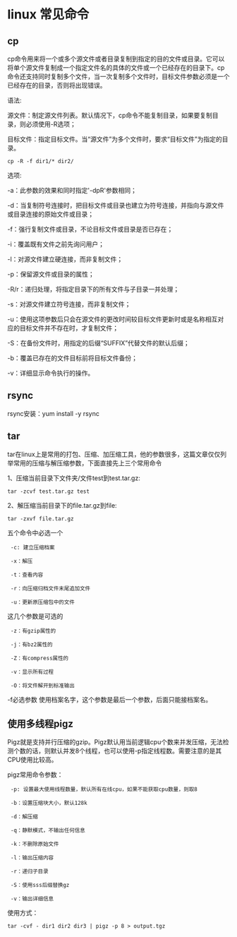 # linux 常见命令

## cp
cp命令用来将一个或多个源文件或者目录复制到指定的目的文件或目录。它可以将单个源文件复制成一个指定文件名的具体的文件或一个已经存在的目录下。cp命令还支持同时复制多个文件，当一次复制多个文件时，目标文件参数必须是一个已经存在的目录，否则将出现错误。

语法:

源文件：制定源文件列表。默认情况下，cp命令不能复制目录，如果要复制目录，则必须使用-R选项；

目标文件：指定目标文件。当“源文件”为多个文件时，要求“目标文件”为指定的目录。

`cp -R -f dir1/* dir2/`

选项:

 -a：此参数的效果和同时指定'-dpR'参数相同；

 -d：当复制符号连接时，把目标文件或目录也建立为符号连接，并指向与源文件或目录连接的原始文件或目录；

 -f：强行复制文件或目录，不论目标文件或目录是否已存在；

 -i：覆盖既有文件之前先询问用户；

 -l：对源文件建立硬连接，而非复制文件；

 -p：保留源文件或目录的属性； 

 -R/r：递归处理，将指定目录下的所有文件与子目录一并处理； 

 -s：对源文件建立符号连接，而非复制文件； 
 
 -u：使用这项参数后只会在源文件的更改时间较目标文件更新时或是名称相互对应的目标文件并不存在时，才复制文件；

 -S：在备份文件时，用指定的后缀“SUFFIX”代替文件的默认后缀； 

 -b：覆盖已存在的文件目标前将目标文件备份；

 -v：详细显示命令执行的操作。
 
## rsync
rsync安装：yum install -y rsync


## tar
tar在linux上是常用的打包、压缩、加压缩工具，他的参数很多，这篇文章仅仅列举常用的压缩与解压缩参数，下面直接先上三个常用命令

1、压缩当前目录下文件夹/文件test到test.tar.gz:

`tar -zcvf test.tar.gz test`

2、解压缩当前目录下的file.tar.gz到file:

`tar -zxvf file.tar.gz`

五个命令中必选一个

     -c: 建立压缩档案

     -x：解压

     -t：查看内容

     -r：向压缩归档文件末尾追加文件

     -u：更新原压缩包中的文件

这几个参数是可选的

     -z：有gzip属性的

     -j：有bz2属性的

     -Z：有compress属性的

     -v：显示所有过程

     -O：将文件解开到标准输出

-f必选参数 使用档案名字，这个参数是最后一个参数，后面只能接档案名。

## 使用多线程pigz

Pigz就是支持并行压缩的gzip。Pigz默认用当前逻辑cpu个数来并发压缩，无法检测个数的话，则默认并发8个线程，也可以使用-p指定线程数。需要注意的是其CPU使用比较高。

pigz常用命令参数：

     -p: 设置最大使用线程数量，默认所有在线cpu，如果不能获取cpu数量，则取8
     
     -b：设置压缩块大小，默认128k
     
     -d：解压缩
     
     -q：静默模式，不输出任何信息
     
     -k：不删除原始文件
     
     -l：输出压缩内容
     
     -r：递归子目录
     
     -S：使用sss后缀替换gz
     
     -v：输出详细信息

使用方式：

`tar -cvf - dir1 dir2 dir3 | pigz -p 8 > output.tgz`
